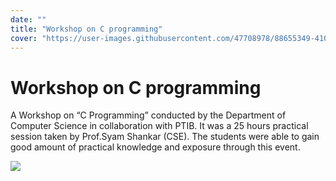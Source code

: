 ```yaml
---
date: ""
title: "Workshop on C programming"
cover: "https://user-images.githubusercontent.com/47708978/88655349-41061b80-d0ec-11ea-9e38-f472f14f3234.jpg"
---
```

# Workshop on C programming

A Workshop on “C Programming” conducted by the Department of Computer Science in collaboration with PTIB. It was a 25 hours practical session taken by Prof.Syam Shankar (CSE). The students were able to gain good amount of practical knowledge and exposure through this event.

![](https://user-images.githubusercontent.com/47708978/88576897-c8f41300-d063-11ea-9c4b-a5db88870e24.jpg)